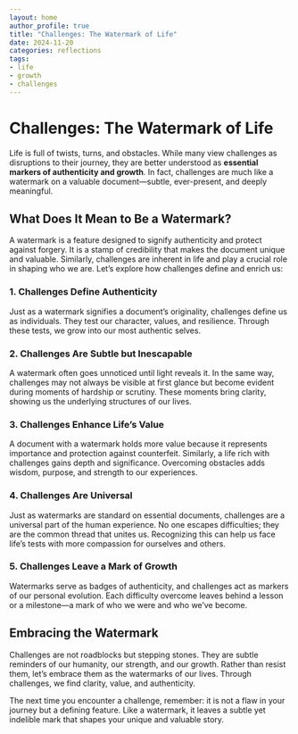 ```yaml
---
layout: home
author_profile: true
title: "Challenges: The Watermark of Life"
date: 2024-11-20
categories: reflections
tags: 
- life
- growth
- challenges
---
```


# Challenges: The Watermark of Life  

Life is full of twists, turns, and obstacles. While many view challenges as disruptions to their journey, they are better understood as **essential markers of authenticity and growth**. In fact, challenges are much like a watermark on a valuable document—subtle, ever-present, and deeply meaningful.  

## What Does It Mean to Be a Watermark?  

A watermark is a feature designed to signify authenticity and protect against forgery. It is a stamp of credibility that makes the document unique and valuable. Similarly, challenges are inherent in life and play a crucial role in shaping who we are. Let’s explore how challenges define and enrich us:  

### 1. **Challenges Define Authenticity**  
Just as a watermark signifies a document’s originality, challenges define us as individuals. They test our character, values, and resilience. Through these tests, we grow into our most authentic selves.  

### 2. **Challenges Are Subtle but Inescapable**  
A watermark often goes unnoticed until light reveals it. In the same way, challenges may not always be visible at first glance but become evident during moments of hardship or scrutiny. These moments bring clarity, showing us the underlying structures of our lives.  

### 3. **Challenges Enhance Life’s Value**  
A document with a watermark holds more value because it represents importance and protection against counterfeit. Similarly, a life rich with challenges gains depth and significance. Overcoming obstacles adds wisdom, purpose, and strength to our experiences.  

### 4. **Challenges Are Universal**  
Just as watermarks are standard on essential documents, challenges are a universal part of the human experience. No one escapes difficulties; they are the common thread that unites us. Recognizing this can help us face life’s tests with more compassion for ourselves and others.  

### 5. **Challenges Leave a Mark of Growth**  
Watermarks serve as badges of authenticity, and challenges act as markers of our personal evolution. Each difficulty overcome leaves behind a lesson or a milestone—a mark of who we were and who we’ve become.  

## Embracing the Watermark  

Challenges are not roadblocks but stepping stones. They are subtle reminders of our humanity, our strength, and our growth. Rather than resist them, let’s embrace them as the watermarks of our lives. Through challenges, we find clarity, value, and authenticity.  

The next time you encounter a challenge, remember: it is not a flaw in your journey but a defining feature. Like a watermark, it leaves a subtle yet indelible mark that shapes your unique and valuable story.  

